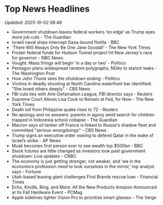 # Top News Headlines

_Updated: 2025-10-02 06:48_

- Government shutdown leaves federal workers ‘on edge’ as Trump eyes more job cuts - The Guardian
- Israeli naval ships intercept Gaza-bound flotilla - BBC
- ‘There Will Always Only Be One Jane Goodall’ - The New York Times
- Frozen federal funds for Hudson Tunnel project hit New Jersey's race for governor - NBC News
- Vought: Mass firings will begin ‘in a day or two’ - Politico
- Pentagon plans widespread random polygraphs, NDAs to stanch leaks - The Washington Post
- How John Thune sees the shutdown ending - Politico
- Victims in deadly shooting at North Carolina waterfront bar identified: "She loved others deeply" - CBS News
- FBI cuts ties with Anti-Defamation League, FBI director says - Reuters
- Supreme Court Allows Lisa Cook to Remain at Fed, for Now - The New York Times
- Death toll from Philippine quake rises to 72 - Reuters
- No apology and no answers: parents in agony amid search for children trapped in Indonesia school collapse - The Guardian
- Macron says oil tanker off France is linked to Russia's shadow fleet and committed "serious wrongdoings" - CBS News
- Trump signs an executive order vowing to defend Qatar in the wake of Israel’s strike - AP News
- Musk becomes first person ever to see wealth top $500bn - BBC
- Stock futures are little changed as investors look past government shutdown: Live updates - CNBC
- The economy is just getting stronger, not weaker, and ‘we in the economics profession need to look ourselves in the mirror,’ top analyst says - Fortune
- Utah-based leasing giant challenges First Brands rescue loan - Financial Times
- Echo, Kindle, Ring, and More: All the New Products Amazon Announced at Its Fall Hardware Event - PCMag
- Apple sidelines lighter Vision Pro to prioritize smart glasses - The Verge